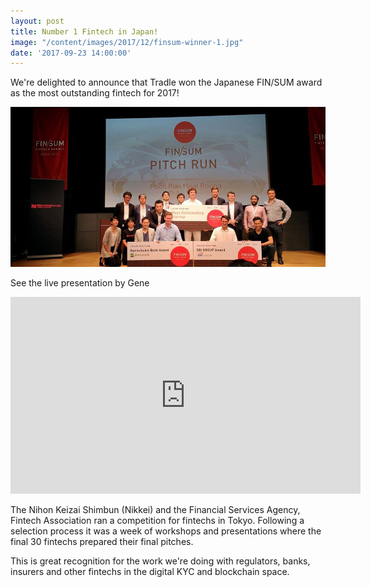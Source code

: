 ```yaml
---
layout: post
title: Number 1 Fintech in Japan!
image: "/content/images/2017/12/finsum-winner-1.jpg"
date: '2017-09-23 14:00:00'
---
```


We're delighted to announce that Tradle won the Japanese FIN/SUM award as the most outstanding fintech for 2017!

![](/content/images/2017/12/finsum-winner.jpg)

See the live presentation by Gene
<iframe width="560" height="315" src="https://www.youtube.com/embed/aZsf68n9C2w" frameborder="0" allow="autoplay; encrypted-media" allowfullscreen></iframe>

The Nihon Keizai Shimbun (Nikkei) and the Financial Services Agency, Fintech Association ran a competition for fintechs in Tokyo. Following a selection process it was a week of workshops and presentations where the final 30 fintechs prepared their final pitches.

This is great recognition for the work we're doing with regulators, banks, insurers and other fintechs in the digital KYC and blockchain space.